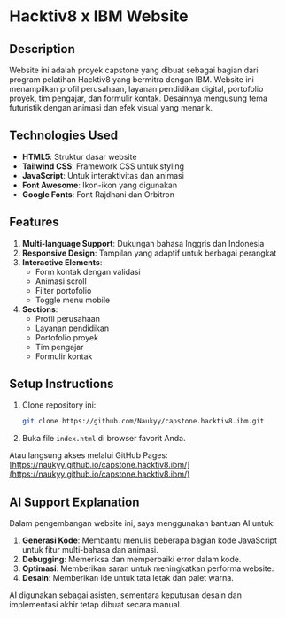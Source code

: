 # Hacktiv8 x IBM Website

## Description
Website ini adalah proyek capstone yang dibuat sebagai bagian dari program pelatihan Hacktiv8 yang bermitra dengan IBM. Website ini menampilkan profil perusahaan, layanan pendidikan digital, portofolio proyek, tim pengajar, dan formulir kontak. Desainnya mengusung tema futuristik dengan animasi dan efek visual yang menarik.

## Technologies Used
- **HTML5**: Struktur dasar website
- **Tailwind CSS**: Framework CSS untuk styling
- **JavaScript**: Untuk interaktivitas dan animasi
- **Font Awesome**: Ikon-ikon yang digunakan
- **Google Fonts**: Font Rajdhani dan Orbitron

## Features
1. **Multi-language Support**: Dukungan bahasa Inggris dan Indonesia
2. **Responsive Design**: Tampilan yang adaptif untuk berbagai perangkat
3. **Interactive Elements**:
   - Form kontak dengan validasi
   - Animasi scroll
   - Filter portofolio
   - Toggle menu mobile
4. **Sections**:
   - Profil perusahaan
   - Layanan pendidikan
   - Portofolio proyek
   - Tim pengajar
   - Formulir kontak

## Setup Instructions
1. Clone repository ini:
   ```bash
   git clone https://github.com/Naukyy/capstone.hacktiv8.ibm.git
   ```
2. Buka file `index.html` di browser favorit Anda.

Atau langsung akses melalui GitHub Pages:
[https://naukyy.github.io/capstone.hacktiv8.ibm/](https://naukyy.github.io/capstone.hacktiv8.ibm/)

## AI Support Explanation
Dalam pengembangan website ini, saya menggunakan bantuan AI untuk:
1. **Generasi Kode**: Membantu menulis beberapa bagian kode JavaScript untuk fitur multi-bahasa dan animasi.
2. **Debugging**: Memeriksa dan memperbaiki error dalam kode.
3. **Optimasi**: Memberikan saran untuk meningkatkan performa website.
4. **Desain**: Memberikan ide untuk tata letak dan palet warna.

AI digunakan sebagai asisten, sementara keputusan desain dan implementasi akhir tetap dibuat secara manual.